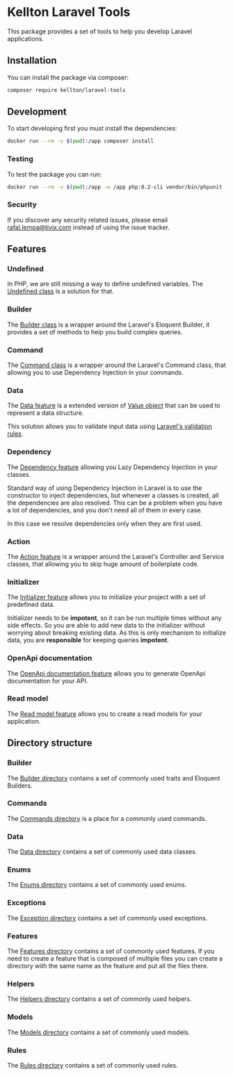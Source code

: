 # Kellton Laravel Tools

This package provides a set of tools to help you develop Laravel applications.

## Installation

You can install the package via composer:

```bash
composer require kellton/laravel-tools
```

## Development

To start developing first you must install the dependencies:

```bash
docker run --rm -v $(pwd):/app composer install
```

### Testing

To test the package you can run:

```bash
docker run --rm -v $(pwd):/app -w /app php:8.2-cli vendor/bin/phpunit
```

### Security

If you discover any security related issues, please email rafal.lempa@tivix.com instead of using the issue tracker.

## Features

### Undefined

In PHP, we are still missing a way to define undefined variables. The [Undefined class](src/Undefined.php) is a
solution for that.

### Builder

The [Builder class](src/Builders/Builder.php) is a wrapper around the Laravel's Eloquent Builder, it provides a set of
methods to help you build complex queries.

### Command

The [Command class](src/Commands/Command.php) is a wrapper around the Laravel's Command class, that allowing you to use
Dependency Injection in your commands.

### Data

The [Data feature](src/Features/Data) is a extended version
of [Value object](https://en.wikipedia.org/wiki/Value_object) that can be used to represent a data structure.

This solution allows you to validate input data
using [Laravel's validation rules](https://laravel.com/docs/8.x/validation#available-validation-rules).

### Dependency

The [Dependency feature](src/Features/Dependency) allowing you Lazy Dependency Injection in your classes.

Standard way of using Dependency Injection in Laravel is to use the constructor to inject dependencies, but whenever a
classes is created, all the dependencies are also resolved. This can be a problem when you have a lot of dependencies,
and you don't need all of them in every case.

In this case we resolve dependencies only when they are first used.

### Action

The [Action feature](src/Features/Action) is a wrapper around the Laravel's Controller and Service classes, that
allowing you to skip huge amount of boilerplate code.

### Initializer

The [Initializer feature](src/Features/Initializer) allows you to initialize your project with a set of predefined data.

Initializer needs to be **impotent**, so it can be run multiple times without any side effects.
So you are able to add new data to the initializer without worrying about breaking existing data.
As this is only mechanism to initialize data, you are **responsible** for keeping queries **impotent**.

### OpenApi documentation

The [OpenApi documentation feature](src/Features/OpenApi) allows you to generate OpenApi documentation for your API.

### Read model

The [Read model feature](src/Features/ReadModel) allows you to create a read models for your application.

## Directory structure

### Builder

The [Builder directory](src/Builders) contains a set of commonly used traits and Eloquent Builders.

### Commands

The [Commands directory](src/Commands) is a place for a commonly used commands.

### Data

The [Data directory](src/Data) contains a set of commonly used data classes.

### Enums

The [Enums directory](src/Enums) contains a set of commonly used enums.

### Exceptions

The [Exception directory](src/Exceptions) contains a set of commonly used exceptions.

### Features

The [Features directory](src/Features) contains a set of commonly used features. If you need to create a feature that is
composed of multiple files you can create a directory with the same name as the feature and put all the files there.

### Helpers

The [Helpers directory](src/Helpers) contains a set of commonly used helpers.

### Models

The [Models directory](src/Models) contains a set of commonly used models.

### Rules

The [Rules directory](src/Rules) contains a set of commonly used rules.
